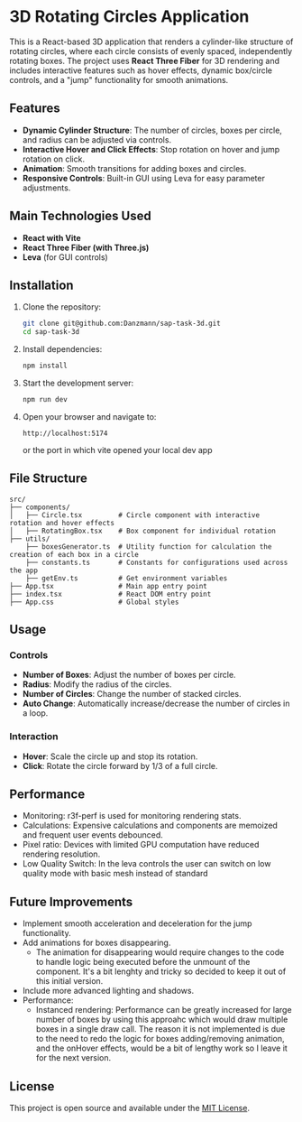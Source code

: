 # 3D Rotating Circles Application

This is a React-based 3D application that renders a cylinder-like structure of rotating circles, where each circle consists of evenly spaced, independently rotating boxes. The project uses **React Three Fiber** for 3D rendering and includes interactive features such as hover effects, dynamic box/circle controls, and a "jump" functionality for smooth animations.

## Features

- **Dynamic Cylinder Structure**: The number of circles, boxes per circle, and radius can be adjusted via controls.
- **Interactive Hover and Click Effects**: Stop rotation on hover and jump rotation on click.
- **Animation**: Smooth transitions for adding boxes and circles.
- **Responsive Controls**: Built-in GUI using Leva for easy parameter adjustments.

## Main Technologies Used

- **React with Vite**
- **React Three Fiber (with Three.js)**
- **Leva** (for GUI controls)

## Installation

1. Clone the repository:
   ```bash
   git clone git@github.com:Danzmann/sap-task-3d.git
   cd sap-task-3d
   ```

2. Install dependencies:
   ```bash
   npm install
   ```

3. Start the development server:
   ```bash
   npm run dev
   ```

4. Open your browser and navigate to:
   ```
   http://localhost:5174
   ```
   or the port in which vite opened your local dev app

## File Structure

```plaintext
src/
├── components/
│   ├── Circle.tsx         # Circle component with interactive rotation and hover effects
│   ├── RotatingBox.tsx    # Box component for individual rotation
├── utils/
    ├── boxesGenerator.ts  # Utility function for calculation the creation of each box in a circle
    ├── constants.ts       # Constants for configurations used across the app
    ├── getEnv.ts          # Get environment variables
├── App.tsx                # Main app entry point
├── index.tsx              # React DOM entry point
├── App.css                # Global styles
```

## Usage

### Controls
- **Number of Boxes**: Adjust the number of boxes per circle.
- **Radius**: Modify the radius of the circles.
- **Number of Circles**: Change the number of stacked circles.
- **Auto Change**: Automatically increase/decrease the number of circles in a loop.

### Interaction
- **Hover**: Scale the circle up and stop its rotation.
- **Click**: Rotate the circle forward by 1/3 of a full circle.

## Performance

- Monitoring: r3f-perf is used for monitoring rendering stats.
- Calculations: Expensive calculations and components are memoized and frequent user events debounced.
- Pixel ratio: Devices with limited GPU computation have reduced rendering resolution.
- Low Quality Switch: In the leva controls the user can switch on low quality mode with basic mesh instead of standard

## Future Improvements
- Implement smooth acceleration and deceleration for the jump functionality. 
- Add animations for boxes disappearing.
  - The animation for disappearing would require changes to the code to handle logic being executed
  before the unmount of the component. It's a bit lenghty and tricky so decided to keep it out of this initial version.
- Include more advanced lighting and shadows.
- Performance:
  - Instanced rendering: Performance can be greatly increased for large number of boxes by using this approahc which would
  draw multiple boxes in a single draw call. The reason it is not implemented is due to the need to redo the logic for boxes adding/removing animation,
   and the onHover effects, would be a bit of lengthy work so I leave it for the next version.

## License

This project is open source and available under the [MIT License](LICENSE.md).


